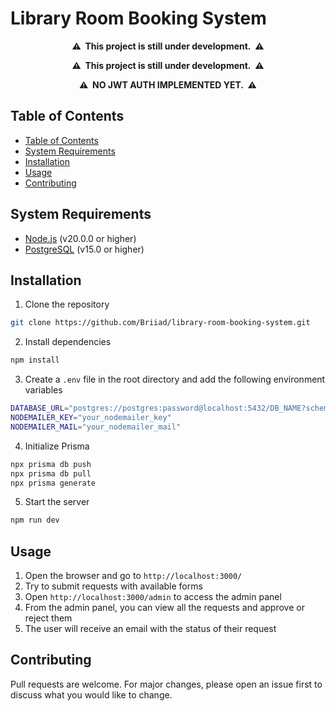 <h1>Library Room Booking System</h1>

<p align="center">
  <b>⚠️&nbsp;&nbsp;This project is still under development.&nbsp;&nbsp;⚠️</b>
</p>

<!-- Warning message  -->
<p align="center">
  <b>⚠️&nbsp;&nbsp;This project is still under development.&nbsp;&nbsp;⚠️</b>
</p>

<p align="center">
  <b>⚠️&nbsp;&nbsp;NO JWT AUTH IMPLEMENTED YET.&nbsp;&nbsp;⚠️</b>
</p>

## Table of Contents
- [Table of Contents](#table-of-contents)
- [System Requirements](#system-requirements)
- [Installation](#installation)
- [Usage](#usage)
- [Contributing](#contributing)

## System Requirements
- [Node.js](https://nodejs.org/en/) (v20.0.0 or higher)
- [PostgreSQL](https://www.postgresql.org/) (v15.0 or higher)

## Installation
1. Clone the repository
```bash
git clone https://github.com/Briiad/library-room-booking-system.git
```
2. Install dependencies
```bash
npm install
```
3. Create a `.env` file in the root directory and add the following environment variables
```bash
DATABASE_URL="postgres://postgres:password@localhost:5432/DB_NAME?schema=public"
NODEMAILER_KEY="your_nodemailer_key"
NODEMAILER_MAIL="your_nodemailer_mail"
```
4. Initialize Prisma
```bash
npx prisma db push
npx prisma db pull
npx prisma generate
```
5. Start the server
```bash
npm run dev
```

## Usage
1. Open the browser and go to `http://localhost:3000/`
2. Try to submit requests with available forms
3. Open `http://localhost:3000/admin` to access the admin panel
4. From the admin panel, you can view all the requests and approve or reject them
5. The user will receive an email with the status of their request

## Contributing
Pull requests are welcome. For major changes, please open an issue first to discuss what you would like to change.